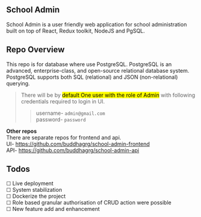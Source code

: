 ## School Admin
School Admin is a user friendly web application for school administration built on top of React, Redux toolkit, NodeJS and PgSQL.

## Repo Overview
This repo is for database where use PostgreSQL. PostgreSQL is an advanced, enterprise-class, and open-source relational database system. PostgreSQL supports both SQL (relational) and JSON (non-relational) querying.

> There will be by <mark>default One user with the role of Admin</mark> with following credentials required to login in UI.
>
> > username- `admin@gmail.com` \
> > password- `password`

**Other repos** \
There are separate repos for frontend and api. \
UI- https://github.com/buddhagrg/school-admin-frontend \
API- https://github.com/buddhagrg/school-admin-api

## Todos
&#9744; Live deployment \
&#9744; System stabilization \
&#9744; Dockerize the project \
&#9744; Role based granular authorisation of CRUD action were possible \
&#9744; New feature add and enhancement
